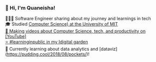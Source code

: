 ### 👋 Hi, I'm Quaneisha!

👩🏻‍💻 Software Engineer sharing about my journey and learnings in tech<br/>
🎓 Studied [Computer Science) at the University of MIT<br/>
🎨 Making videos about Computer Science, tech, and productivity on [YouTube]<br/>
⭐️ #learninginpublic in my Idigital garden](https://magdelinehuang.com/)<br/>
💭 Currently learning about data analytics and [dataviz] (https://pudding.cool/2018/08/pockets/)!<br/>
<!--GitHub stats from https://github.com/anuraghazra/github-readme-stats ->

[![Quaneisha's GitHub stats](https://github-readme-stats.vercel.app/api?username=mapleury&show_icons=true&theme=radical)]
